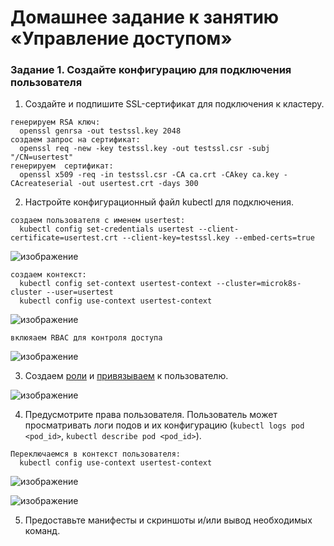 # Домашнее задание к занятию «Управление доступом»

### Задание 1. Создайте конфигурацию для подключения пользователя

1. Создайте и подпишите SSL-сертификат для подключения к кластеру.
  ```
генерируем RSA ключ:
    openssl genrsa -out testssl.key 2048
создаем запрос на сертификат:
    openssl req -new -key testssl.key -out testssl.csr -subj "/CN=usertest"
генерируем  сертификат:
    openssl x509 -req -in testssl.csr -CA ca.crt -CAkey ca.key -CAcreateserial -out usertest.crt -days 300
  ```
2. Настройте конфигурационный файл kubectl для подключения.
  ```
создаем пользователя с именем usertest:
    kubectl config set-credentials usertest --client-certificate=usertest.crt --client-key=testssl.key --embed-certs=true
  ```
  
  ![изображение](https://github.com/user-attachments/assets/9bcba70a-99fa-4c8c-aa99-5bedfa4896cd)

  ```
создаем контекст:
    kubectl config set-context usertest-context --cluster=microk8s-cluster --user=usertest
    kubectl config use-context usertest-context
  ```

  ![изображение](https://github.com/user-attachments/assets/dee00477-2cef-4db6-ac9c-fd23f96132b1)
  
  ```
вклюяаем RBAC для контроля доступа
  ```

  ![изображение](https://github.com/user-attachments/assets/7318a22f-d1ab-413b-8d88-e4090bbc0226)


3. Создаем [роли](role.yaml) и [привязываем](role-binding.yaml) к пользователю.


  ![изображение](https://github.com/user-attachments/assets/1fab32ea-5d21-45eb-aba9-1598615df694)

4. Предусмотрите права пользователя. Пользователь может просматривать логи подов и их конфигурацию (`kubectl logs pod <pod_id>`, `kubectl describe pod <pod_id>`).
  ```
Переключаемся в контекст пользователя:
    kubectl config use-context usertest-context
  ```

  ![изображение](https://github.com/user-attachments/assets/28128078-9191-4051-88aa-81ff94997880)

  ![изображение](https://github.com/user-attachments/assets/ecf1d9bf-818f-4e75-997d-93ac56cfe50a)


5. Предоставьте манифесты и скриншоты и/или вывод необходимых команд.
